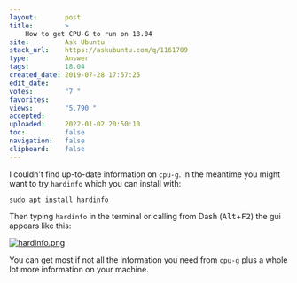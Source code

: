 ```yaml
---
layout:       post
title:        >
    How to get CPU-G to run on 18.04
site:         Ask Ubuntu
stack_url:    https://askubuntu.com/q/1161709
type:         Answer
tags:         18.04
created_date: 2019-07-28 17:57:25
edit_date:    
votes:        "7 "
favorites:    
views:        "5,790 "
accepted:     
uploaded:     2022-01-02 20:50:10
toc:          false
navigation:   false
clipboard:    false
---
```


I couldn't find up-to-date information on `cpu-g`. In the meantime you might want to try `hardinfo` which you can install with:

``` 
sudo apt install hardinfo

```

Then typing `hardinfo` in the terminal or calling from Dash (<kbd>Alt</kbd>+<kbd>F2</kbd>) the gui appears like this:

[![hardinfo.png][1]][1]

You can get most if not all the information you need from `cpu-g` plus a whole lot more information on your machine.


  [1]: https://i.stack.imgur.com/VsWzc.png
